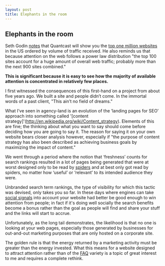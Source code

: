 ```yaml
---
layout: post
title: Elephants in the room
---
```


## Elephants in the room

Seth Godin [notes](http://sethgodin.typepad.com/seths_blog/2011/11/the-largest-independent-content-sites.html) that Quantcast will show you the [top one million websites](http://www.quantcast.com/top-sites) in the US ordered by volume of traffic received. He also reminds us that because attention on the web follows a power law distribution "the top 100 sites account for a huge amount of overall web traffic; probably more than the next 900 sites combined."

__This is significant because it is easy to see how the majority of available attention is concentrated in relatively few places.__

I first witnessed the consequences of this first-hand on a project from about five years ago. We built a site and people didn’t come. In the immortal words of a past client, "This ain’t no field of dreams."

What I’ve seen in agency-land is an evolution of the ‘landing pages for SEO’ approach into something called '[content strategy]'(http://en.wikipedia.org/wiki/Content_strategy). Elements of this are fine; the thinking about what you want to say should come before deciding how you are going to say it. The reason for saying it on your own website bears closer analysis however, especially if "the purpose of content strategy has also been described as achieving business goals by maximizing the impact of content."

We went through a period where the notion that ‘freshness’ counts for search rankings resulted in a lot of pages being generated that were at worst designed only to be read by [spiders](http://en.wikipedia.org/wiki/Web_crawler) and at best only got read by spiders, no matter how ‘useful’ or ‘relevant’ to its intended audience they were.

Unbranded search term rankings, the type of visibility for which this tactic was devised, only takes you so far. In these days where engines can take [social signals](http://searchengineland.com/what-social-signals-do-google-bing-really-count-55389) into account your website had better be good enough to win attention from people; in fact if it's doing well socially the search benefits become a bonus rather than the goal as people will find and share your stuff and the links will start to accrue.

Unfortunately, as the long tail demonstrates, the likelihood is that no one is looking at your web pages, especially those generated by businesses for out-and-out marketing purposes that are only hosted on a corporate site.

The golden rule is that the energy returned by a marketing activity must be greater than the energy invested. What this means for a website designed to attract attention rather than of the [FAQ](http://en.wiktionary.org/wiki/Faq) variety is a topic of great interest to me and requires a complete rethink.